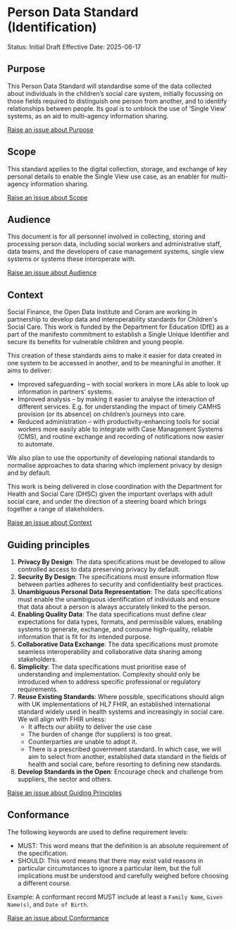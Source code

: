 # Person Data Standard (Identification)

Status: Initial Draft
Effective Date: 2025-06-17

## Purpose
This Person Data Standard will standardise some of the data collected about individuals in the children’s social care system, initially focussing on those fields required to distinguish one person from another, and to identify relationships between people. Its goal is to unblock the use of ‘Single View’ systems, as an aid to multi-agency information sharing.

<a href="https://github.com/SocialCareData/person-standard/issues/new?template=content_issue.yml&title=Issue+regarding+People+Spec+Purpose" class="web-button" target="_blank">Raise an issue about Purpose</a>

## Scope
This standard applies to the digital collection, storage, and exchange of key personal details to enable the Single View use case, as an enabler for multi-agency information sharing.

<a href="https://github.com/SocialCareData/person-standard/issues/new?template=content_issue.yml&title=Issue+regarding+People+Spec+Scope" class="web-button" target="_blank">Raise an issue about Scope</a>

## Audience
This document is for all personnel involved in collecting, storing and processing person data, including social workers and administrative staff, data teams, and the developers of case management systems, single view systems or systems these interoperate with.

<a href="https://github.com/SocialCareData/person-standard/issues/new?template=content_issue.yml&title=Issue+regarding+People+Spec+Audience" class="web-button" target="_blank">Raise an issue about Audience</a>

## Context
Social Finance, the Open Data Institute and Coram are working in partnership to develop data and interoperability standards for Children's Social Care. This work is funded by the Department for Education (DfE) as a part of the manifesto commitment to establish a Single Unique Identifier and secure its benefits for vulnerable children and young people.

This creation of these standards aims to make it easier for data created in one system to be accessed in another, and to be meaningful in another. It aims to deliver:
- Improved safeguarding – with social workers in more LAs able to look up information in partners’ systems.
- Improved analysis – by making it easier to analyse the interaction of different services. E.g. for understanding the impact of timely CAMHS provision (or its absence) on children’s journeys into care.
- Reduced administration – with productivity-enhancing tools for social workers more easily able to integrate with Case Management Systems (CMS), and routine exchange and recording of notifications now easier to automate.


We also plan to use the opportunity of developing national standards to normalise approaches to data sharing which implement privacy by design and by default.

This work is being delivered in close coordination with the Department for Health and Social Care (DHSC) given the important overlaps with adult social care, and under the direction of a steering board which brings together a range of stakeholders.

<a href="https://github.com/SocialCareData/person-standard/issues/new?template=content_issue.yml&title=Issue+regarding+People+Spec+Context" class="web-button" target="_blank">Raise an issue about Context</a>


## Guiding principles

1. **Privacy By Design**: The data specifications must be developed to allow controlled access to data preserving privacy by default. 
2. **Security By Design**: The specifications must ensure information flow between parties adheres to security and confidentiality best practices. 
3. **Unambiguous Personal Data Representation**: The data specifications must enable the unambiguous identification of individuals and ensure that data about a person is always accurately linked to the person. 
4. **Enabling Quality Data**: The data specifications must define clear expectations for data types, formats, and permissible values, enabling systems to generate, exchange, and consume high-quality, reliable information that is fit for its intended purpose. 
5. **Collaborative Data Exchange**: The data specifications must promote seamless interoperability and collaborative data sharing among stakeholders. 
6. **Simplicity**: The data specifications must prioritise ease of understanding and implementation. Complexity should only be introduced when to address specific professional or regulatory requirements. 
7. **Reuse Existing Standards**: Where possible, specifications should align with UK implementations of HL7 FHIR, an established international standard widely used in health systems and increasingly in social care. We will align with FHIR unless: 
    - It affects our ability to deliver the use case 
    - The burden of change (for suppliers) is too great. 
    - Counterparties are unable to adopt it. 
    - There is a prescribed government standard.
    In which case, we will aim to select from another, established data standard in the fields of health and social care, before resorting to defining new standards. 
8. **Develop Standards in the Open**: Encourage check and challenge from suppliers, the sector and others. 


<a href="https://github.com/SocialCareData/person-standard/issues/new?template=content_issue.yml&title=Issue+regarding+People+Spec+Principles" class="web-button" target="_blank">Raise an issue about Guiding Principles</a>


## Conformance
The following keywords are used to define requirement levels:
- MUST: This word means that the definition is an absolute requirement of the specification.
- SHOULD: This word means that there may exist valid reasons in particular circumstances to ignore a particular item, but the full implications must be understood and carefully weighed before choosing a different course.

Example: A conformant record MUST include at least a `Family Name`, `Given Name(s)`, and `Date of Birth`.

<a href="https://github.com/SocialCareData/person-standard/issues/new?template=content_issue.yml&title=Issue+regarding+People+Spec+Conformance" class="web-button" target="_blank">Raise an issue about Conformance</a>

